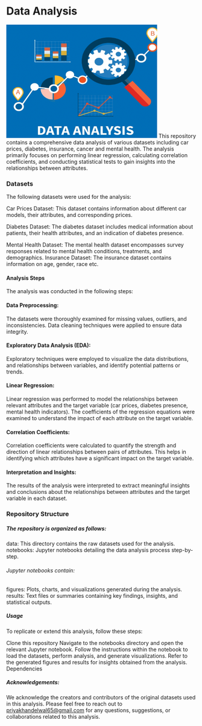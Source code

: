 # Data Analysis
<img width="400" height="300" src="analysis.png"/>
This repository contains a comprehensive data analysis of various datasets including car prices, diabetes, insurance, cancer and mental health. The analysis primarily focuses on performing linear regression, calculating correlation coefficients, and conducting statistical tests to gain insights into the relationships between attributes.

### Datasets
The following datasets were used for the analysis:

Car Prices Dataset: This dataset contains information about different car models, their attributes, and corresponding prices.

Diabetes Dataset: The diabetes dataset includes medical information about patients, their health attributes, and an indication of diabetes presence.

Mental Health Dataset: The mental health dataset encompasses survey responses related to mental health conditions, treatments, and demographics.
Insurance Dataset: The insurance dataset contains information on age, gender, race etc.


#### Analysis Steps
The analysis was conducted in the following steps:

#### Data Preprocessing: 
The datasets were thoroughly examined for missing values, outliers, and inconsistencies. Data cleaning techniques were applied to ensure data integrity.

#### Exploratory Data Analysis (EDA):
Exploratory techniques were employed to visualize the data distributions, and relationships between variables, and identify potential patterns or trends.

#### Linear Regression: 
Linear regression was performed to model the relationships between relevant attributes and the target variable (car prices, diabetes presence, mental health indicators). The coefficients of the regression equations were examined to understand the impact of each attribute on the target variable.

#### Correlation Coefficients: 
Correlation coefficients were calculated to quantify the strength and direction of linear relationships between pairs of attributes. This helps in identifying which attributes have a significant impact on the target variable.

#### Interpretation and Insights: 
The results of the analysis were interpreted to extract meaningful insights and conclusions about the relationships between attributes and the target variable in each dataset.

### Repository Structure
##### The repository is organized as follows:

data: This directory contains the raw datasets used for the analysis.
notebooks: Jupyter notebooks detailing the data analysis process step-by-step.
###### Jupyter notebooks contain:
figures: Plots, charts, and visualizations generated during the analysis.
results: Text files or summaries containing key findings, insights, and statistical outputs.

##### Usage
To replicate or extend this analysis, follow these steps:

Clone this repository
Navigate to the notebooks directory and open the relevant Jupyter notebook.
Follow the instructions within the notebook to load the datasets, perform analysis, and generate visualizations.
Refer to the generated figures and results for insights obtained from the analysis.
Dependencies

##### Acknowledgements:
We acknowledge the creators and contributors of the original datasets used in this analysis.
Please feel free to reach out to priyakhandelwal65@gmail.com for any questions, suggestions, or collaborations related to this analysis.

